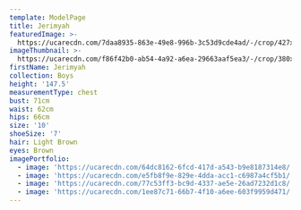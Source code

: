 ```yaml
---
template: ModelPage
title: Jerimyah
featuredImage: >-
  https://ucarecdn.com/7daa8935-863e-49e8-996b-3c53d9cde4ad/-/crop/427x273/0,29/-/preview/
imageThumbnail: >-
  https://ucarecdn.com/f86f42b0-ab54-4a92-a6ea-29663aaf5ea3/-/crop/380x391/33,0/-/preview/
firstName: Jerimyah
collection: Boys
height: '147.5'
measurementType: chest
bust: 71cm
waist: 62cm
hips: 66cm
size: '10'
shoeSize: '7'
hair: Light Brown
eyes: Brown
imagePortfolio:
  - image: 'https://ucarecdn.com/64dc8162-6fcd-417d-a543-b9e8187314e8/'
  - image: 'https://ucarecdn.com/e5fb8f9e-829e-4dda-acc1-c6987a4cf5b1/'
  - image: 'https://ucarecdn.com/77c53ff3-bc9d-4337-ae5e-26ad7232d1c8/'
  - image: 'https://ucarecdn.com/1ee87c71-66b7-4f10-a6ee-603f9959d471/'
---
```


